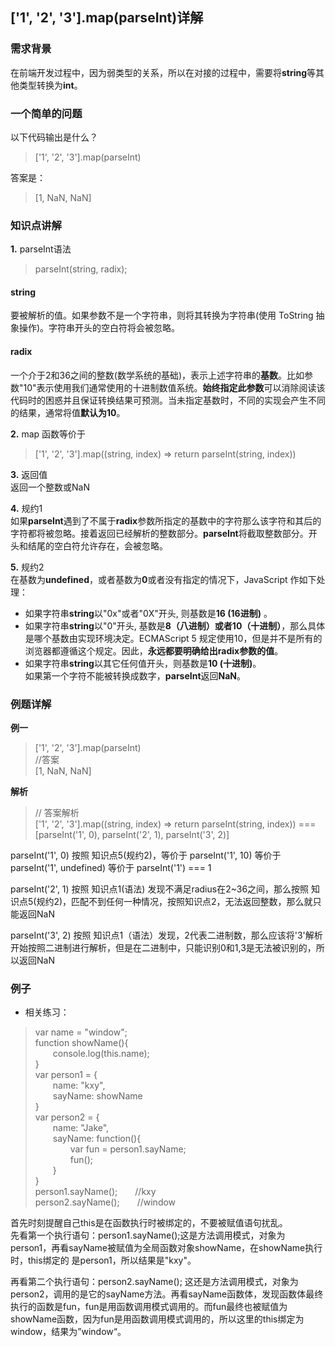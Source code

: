 ## ['1', '2', '3'].map(parseInt)详解 

### 需求背景  
在前端开发过程中，因为弱类型的关系，所以在对接的过程中，需要将**string**等其他类型转换为**int**。  


### 一个简单的问题    

以下代码输出是什么？

>['1', '2', '3'].map(parseInt)

答案是：  
>[1, NaN, NaN]


### 知识点讲解
**1.** parseInt语法  
>parseInt(string, radix); 

#### string
要被解析的值。如果参数不是一个字符串，则将其转换为字符串(使用  ToString 抽象操作)。字符串开头的空白符将会被忽略。


#### radix
一个介于2和36之间的整数(数学系统的基础)，表示上述字符串的**基数**。比如参数"10"表示使用我们通常使用的十进制数值系统。**始终指定此参数**可以消除阅读该代码时的困惑并且保证转换结果可预测。当未指定基数时，不同的实现会产生不同的结果，通常将值**默认为10**。


**2.** map 函数等价于  
>['1', '2', '3'].map((string, index) => return parseInt(string, index)) 


**3.** 返回值  
返回一个整数或NaN


**4.** 规约1  
如果**parseInt**遇到了不属于**radix**参数所指定的基数中的字符那么该字符和其后的字符都将被忽略。接着返回已经解析的整数部分。**parseInt**将截取整数部分。开头和结尾的空白符允许存在，会被忽略。


**5.** 规约2  
在基数为**undefined**，或者基数为**0**或者没有指定的情况下，JavaScript 作如下处理：  
* 如果字符串**string**以"0x"或者"0X"开头, 则基数是**16 (16进制)** 。 
* 如果字符串**string**以"0"开头, 基数是**8（八进制）或者10（十进制）**，那么具体是哪个基数由实现环境决定。ECMAScript 5 规定使用10，但是并不是所有的浏览器都遵循这个规定。因此，**永远都要明确给出radix参数的值**。  
* 如果字符串**string**以其它任何值开头，则基数是**10 (十进制)**。  
如果第一个字符不能被转换成数字，**parseInt**返回**NaN**。


### 例题详解
**例一**  
>['1', '2', '3'].map(parseInt)  
//答案  
[1, NaN, NaN]

**解析**  
>// 答案解析  
['1', '2', '3'].map((string, index) => return parseInt(string, index)) === [parseInt('1', 0), parseInt('2', 1), parseInt('3', 2)]  

parseInt('1', 0) 按照 知识点5(规约2)，等价于 parseInt('1', 10) 等价于 parseInt('1', undefined) 等价于 parseInt('1') === 1 

parseInt('2', 1) 按照 知识点1(语法) 发现不满足radius在2~36之间，那么按照 知识点5(规约2)，匹配不到任何一种情况，按照知识点2，无法返回整数，那么就只能返回NaN  

parseInt('3', 2) 按照 知识点1（语法）发现，2代表二进制数，那么应该将'3'解析开始按照二进制进行解析，但是在二进制中，只能识别0和1,3是无法被识别的，所以返回NaN



### 例子  
* 相关练习：  
>var name = "window";  
function showName(){  
&emsp;&emsp;console.log(this.name);  
}  
var person1 = {  
&emsp;&emsp;name: "kxy",  
&emsp;&emsp;sayName: showName  
}  
var person2 = {  
&emsp;&emsp;name: "Jake",  
&emsp;&emsp;sayName: function(){  
&emsp;&emsp;&emsp;&emsp;var fun = person1.sayName;  
&emsp;&emsp;&emsp;&emsp;fun();  
&emsp;&emsp;}  
}  
person1.sayName();&emsp;&emsp;//kxy  
person2.sayName();&emsp;&emsp;//window  

首先时刻提醒自己this是在函数执行时被绑定的，不要被赋值语句扰乱。  
先看第一个执行语句：person1.sayName();这是方法调用模式，对象为person1，再看sayName被赋值为全局函数对象showName，在showName执行时，this绑定的
是person1，所以结果是"kxy"。  

再看第二个执行语句：person2.sayName(); 这还是方法调用模式，对象为person2，调用的是它的sayName方法。再看sayName函数体，发现函数体最终执行的函数是fun，fun是用函数调用模式调用的。而fun最终也被赋值为showName函数，因为fun是用函数调用模式调用的，所以这里的this绑定为window，结果为”window“。

